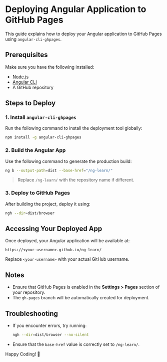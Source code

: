 # Deploying Angular Application to GitHub Pages

This guide explains how to deploy your Angular application to GitHub Pages using `angular-cli-ghpages`.

## Prerequisites

Make sure you have the following installed:

- [Node.js](https://nodejs.org/)
- [Angular CLI](https://angular.io/cli)
- A GitHub repository

## Steps to Deploy

### 1. Install `angular-cli-ghpages`

Run the following command to install the deployment tool globally:

```sh
npm install -g angular-cli-ghpages
```

### 2. Build the Angular App

Use the following command to generate the production build:

```sh
ng b --output-path=dist --base-href="/ng-learn/"
```

> Replace `/ng-learn/` with the repository name if different.

### 3. Deploy to GitHub Pages

After building the project, deploy it using:

```sh
ngh --dir=dist/browser
```

## Accessing Your Deployed App

Once deployed, your Angular application will be available at:

```
https://<your-username>.github.io/ng-learn/
```

Replace `<your-username>` with your actual GitHub username.

## Notes

- Ensure that GitHub Pages is enabled in the **Settings > Pages** section of your repository.
- The `gh-pages` branch will be automatically created for deployment.

## Troubleshooting

- If you encounter errors, try running:
  ```sh
  ngh --dir=dist/browser --no-silent
  ```
- Ensure that the `base-href` value is correctly set to `/ng-learn/`.

Happy Coding! 🚀
